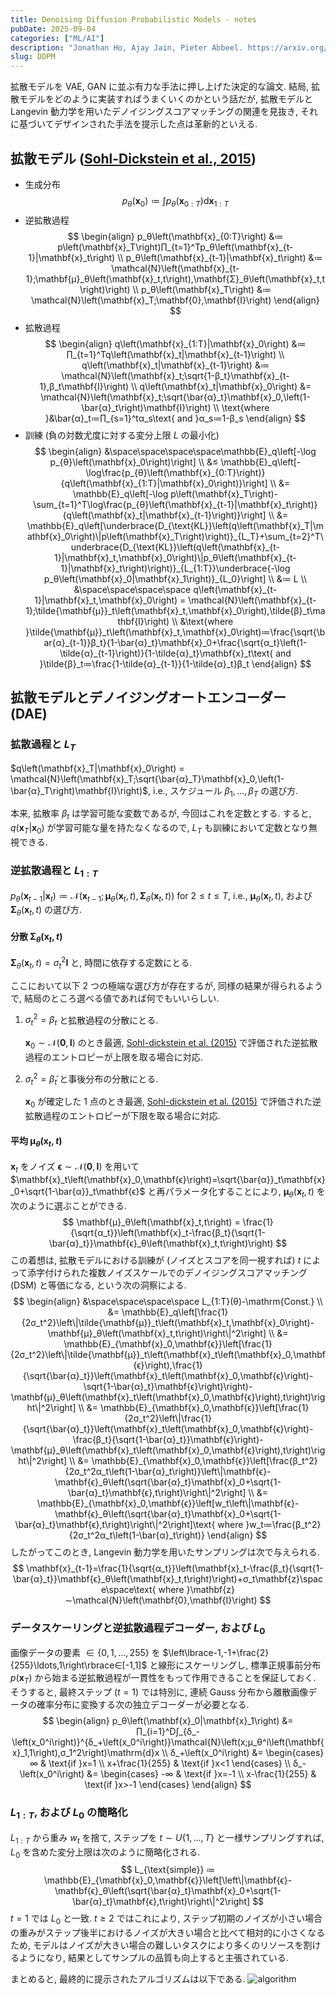 ```yaml
---
title: Denoising Diffusion Probabilistic Models - notes
pubDate: 2025-09-04
categories: ["ML/AI"]
description: "Jonathan Ho, Ajay Jain, Pieter Abbeel. https://arxiv.org/abs/2006.11239, 2020."
slug: DDPM
---
```


拡散モデルを VAE, GAN に並ぶ有力な手法に押し上げた決定的な論文. 結局, 拡散モデルをどのように実装すればうまくいくのかという話だが, 拡散モデルと Langevin 動力学を用いたデノイジングスコアマッチングの関連を見抜き, それに基づいてデザインされた手法を提示した点は革新的といえる.

## 拡散モデル ([Sohl-Dickstein et al., 2015](https://arxiv.org/abs/1503.03585))

- 生成分布
  $$
  p_θ\left(\mathbf{x}_0\right) ≔ ∫p_θ\left(\mathbf{x}_{0:T}\right)\mathrm{d}\mathbf{x}_{1:T}
  $$
- 逆拡散過程
  $$
  \begin{align}
  p_θ\left(\mathbf{x}_{0:T}\right) &≔ p\left(\mathbf{x}_T\right)∏_{t=1}^Tp_θ\left(\mathbf{x}_{t-1}|\mathbf{x}_t\right) \\
  p_θ\left(\mathbf{x}_{t-1}|\mathbf{x}_t\right) &≔ \mathcal{N}\left(\mathbf{x}_{t-1};\mathbf{μ}_θ\left(\mathbf{x}_t,t\right),\mathbf{Σ}_θ\left(\mathbf{x}_t,t\right)\right) \\
  p_θ\left(\mathbf{x}_T\right) &≔ \mathcal{N}\left(\mathbf{x}_T;\mathbf{0},\mathbf{I}\right)
  \end{align}
  $$
- 拡散過程
  $$
  \begin{align}
  q\left(\mathbf{x}_{1:T}|\mathbf{x}_0\right) &≔ ∏_{t=1}^Tq\left(\mathbf{x}_t|\mathbf{x}_{t-1}\right) \\
  q\left(\mathbf{x}_t|\mathbf{x}_{t-1}\right) &≔ \mathcal{N}\left(\mathbf{x}_t;\sqrt{1-β_t}\mathbf{x}_{t-1},β_t\mathbf{I}\right) \\
  q\left(\mathbf{x}_t|\mathbf{x}_0\right) &= \mathcal{N}\left(\mathbf{x}_t;\sqrt{\bar{α}_t}\mathbf{x}_0,\left(1-\bar{α}_t\right)\mathbf{I}\right) \\
  \text{where }&\bar{α}_t≔∏_{s=1}^tα_s\text{ and }α_s≔1-β_s
  \end{align}
  $$
- 訓練 (負の対数尤度に対する変分上限 $L$ の最小化)
  $$
  \begin{align}
  &\space\space\space\space\mathbb{E}_q\left[-\log p_{θ}\left(\mathbf{x}_0\right)\right] \\
  &≤ \mathbb{E}_q\left[-\log\frac{p_{θ}\left(\mathbf{x}_{0:T}\right)}{q\left(\mathbf{x}_{1:T}|\mathbf{x}_0\right)}\right] \\
  &= \mathbb{E}_q\left[-\log p\left(\mathbf{x}_T\right)-\sum_{t=1}^T\log\frac{p_{θ}\left(\mathbf{x}_{t-1}|\mathbf{x}_t\right)}{q\left(\mathbf{x}_t|\mathbf{x}_{t-1}\right)}\right] \\
  &= \mathbb{E}_q\left[\underbrace{D_{\text{KL}}\left(q\left(\mathbf{x}_T|\mathbf{x}_0\right)\|p\left(\mathbf{x}_T\right)\right)}_{L_T}+\sum_{t=2}^T\underbrace{D_{\text{KL}}\left(q\left(\mathbf{x}_{t-1}|\mathbf{x}_t,\mathbf{x}_0\right)\|p_θ\left(\mathbf{x}_{t-1}|\mathbf{x}_t\right)\right)}_{L_{1:T}}\underbrace{-\log p_θ\left(\mathbf{x}_0|\mathbf{x}_1\right)}_{L_0}\right] \\
  &≔ L \\
  &\space\space\space\space q\left(\mathbf{x}_{t-1}|\mathbf{x}_t,\mathbf{x}_0\right) = \mathcal{N}\left(\mathbf{x}_{t-1};\tilde{\mathbf{μ}}_t\left(\mathbf{x}_t,\mathbf{x}_0\right),\tilde{β}_t\mathbf{I}\right) \\
  &\text{where }\tilde{\mathbf{μ}}_t\left(\mathbf{x}_t,\mathbf{x}_0\right)≔\frac{\sqrt{\bar{α}_{t-1}}β_t}{1-\bar{α}_t}\mathbf{x}_0+\frac{\sqrt{α_t}\left(1-\tilde{α}_{t-1}\right)}{1-\tilde{α}_t}\mathbf{x}_t\text{ and }\tilde{β}_t≔\frac{1-\tilde{α}_{t-1}}{1-\tilde{α}_t}β_t
  \end{align}
  $$

## 拡散モデルとデノイジングオートエンコーダー (DAE)

### 拡散過程と $L_T$

$q\left(\mathbf{x}_T|\mathbf{x}_0\right) = \mathcal{N}\left(\mathbf{x}_T;\sqrt{\bar{α}_T}\mathbf{x}_0,\left(1-\bar{α}_T\right)\mathbf{I}\right)$, $\mathrm{i.e.}$, スケジュール $β_1,\ldots,β_T$ の選び方.

本来, 拡散率 $β_t$ は学習可能な変数であるが, 今回はこれを定数とする. すると, $q\left(\mathbf{x}_T|\mathbf{x}_0\right)$ が学習可能な量を持たなくなるので, $L_T$ も訓練において定数となり無視できる.

### 逆拡散過程と $L_{1:T}$

$p_θ\left(\mathbf{x}_{t-1}|\mathbf{x}_t\right) ≔ \mathcal{N}\left(\mathbf{x}_{t-1};\mathbf{μ}_θ\left(\mathbf{x}_t,t\right),\mathbf{Σ}_θ\left(\mathbf{x}_t,t\right)\right)\text{ for }2≤t≤T$, $\mathrm{i.e.}$, $\mathbf{μ}_θ\left(\mathbf{x}_t,t\right)$, および $\mathbf{Σ}_θ\left(\mathbf{x}_t,t\right)$ の選び方.

#### 分散 $\mathbf{Σ}_θ\left(\mathbf{x}_t,t\right)$

$\mathbf{Σ}_θ\left(\mathbf{x}_t,t\right)=σ_t^2\mathbf{I}$ と, 時間に依存する定数にとる.

ここにおいて以下 2 つの極端な選び方が存在するが, 同様の結果が得られるようで, 結局のところ選べる値であれば何でもいいらしい.

1. $σ_t^2=β_t$ と拡散過程の分散にとる.

   $\mathbf{x}_0∼\mathcal{N}\left(\mathbf{0},\mathbf{I}\right)$ のとき最適, [Sohl-dickstein et al. (2015)](https://arxiv.org/abs/1503.03585) で評価された逆拡散過程のエントロピーが上限を取る場合に対応.
2. $σ_t^2=\tilde{β}_t$ と事後分布の分散にとる.

   $\mathbf{x}_0$ が確定した 1 点のとき最適, [Sohl-dickstein et al. (2015)](https://arxiv.org/abs/1503.03585) で評価された逆拡散過程のエントロピーが下限を取る場合に対応.

#### 平均 $\mathbf{μ}_θ\left(\mathbf{x}_t,t\right)$

$\mathbf{x}_t$ をノイズ $\mathbf{ϵ}∼\mathcal{N}\left(\mathbf{0},\mathbf{I}\right)$ を用いて $\mathbf{x}_t\left(\mathbf{x}_0,\mathbf{ϵ}\right)=\sqrt{\bar{α}}_t\mathbf{x}_0+\sqrt{1-\bar{α}}_t\mathbf{ϵ}$ と再パラメータ化することにより, $\mathbf{μ}_θ\left(\mathbf{x}_t,t\right)$ を次のように選ぶことができる.
$$
\mathbf{μ}_θ\left(\mathbf{x}_t,t\right) = \frac{1}{\sqrt{α_t}}\left(\mathbf{x}_t-\frac{β_t}{\sqrt{1-\bar{α}_t}}\mathbf{ϵ}_θ\left(\mathbf{x}_t,t\right)\right)
$$
この着想は, 拡散モデルにおける訓練が (ノイズとスコアを同一視すれば) $t$ によって添字付けられた複数ノイズスケールでのデノイジングスコアマッチング (DSM) と等価になる, という次の洞察による.
$$
\begin{align}
&\space\space\space\space L_{1:T}(θ)-\mathrm{Const.} \\
&= \mathbb{E}_q\left[\frac{1}{2σ_t^2}\left\|\tilde{\mathbf{μ}}_t\left(\mathbf{x}_t,\mathbf{x}_0\right)-\mathbf{μ}_θ\left(\mathbf{x}_t,t\right)\right\|^2\right] \\
&= \mathbb{E}_{\mathbf{x}_0,\mathbf{ϵ}}\left[\frac{1}{2σ_t^2}\left\|\tilde{\mathbf{μ}}_t\left(\mathbf{x}_t\left(\mathbf{x}_0,\mathbf{ϵ}\right),\frac{1}{\sqrt{\bar{α}_t}}\left(\mathbf{x}_t\left(\mathbf{x}_0,\mathbf{ϵ}\right)-\sqrt{1-\bar{α}_t}\mathbf{ϵ}\right)\right)-\mathbf{μ}_θ\left(\mathbf{x}_t\left(\mathbf{x}_0,\mathbf{ϵ}\right),t\right)\right\|^2\right] \\
&= \mathbb{E}_{\mathbf{x}_0,\mathbf{ϵ}}\left[\frac{1}{2σ_t^2}\left\|\frac{1}{\sqrt{\bar{α}_t}}\left(\mathbf{x}_t\left(\mathbf{x}_0,\mathbf{ϵ}\right)-\frac{β_t}{\sqrt{1-\bar{α}_t}}\mathbf{ϵ}\right)-\mathbf{μ}_θ\left(\mathbf{x}_t\left(\mathbf{x}_0,\mathbf{ϵ}\right),t\right)\right\|^2\right] \\
&= \mathbb{E}_{\mathbf{x}_0,\mathbf{ϵ}}\left[\frac{β_t^2}{2σ_t^2α_t\left(1-\bar{α}_t\right)}\left\|\mathbf{ϵ}-\mathbf{ϵ}_θ\left(\sqrt{\bar{α}_t}\mathbf{x}_0+\sqrt{1-\bar{α}_t}\mathbf{ϵ},t\right)\right\|^2\right] \\
&= \mathbb{E}_{\mathbf{x}_0,\mathbf{ϵ}}\left[w_t\left\|\mathbf{ϵ}-\mathbf{ϵ}_θ\left(\sqrt{\bar{α}_t}\mathbf{x}_0+\sqrt{1-\bar{α}_t}\mathbf{ϵ},t\right)\right\|^2\right]\text{ where }w_t≔\frac{β_t^2}{2σ_t^2α_t\left(1-\bar{α}_t\right)}
\end{align}
$$
したがってこのとき, Langevin 動力学を用いたサンプリングは次で与えられる.
$$
\mathbf{x}_{t-1}=\frac{1}{\sqrt{α_t}}\left(\mathbf{x}_t-\frac{β_t}{\sqrt{1-\bar{α}_t}}\mathbf{ϵ}_θ\left(\mathbf{x}_t,t\right)\right)+σ_t\mathbf{z}\space\space\text{ where }\mathbf{z}∼\mathcal{N}\left(\mathbf{0},\mathbf{I}\right)
$$

### データスケーリングと逆拡散過程デコーダー, および $L_0$

画像データの要素 $∈\lbrace 0,1,\ldots,255\rbrace$ を $\left\lbrace-1,-1+\frac{2}{255}\ldots,1\right\rbrace∈[-1,1]$ と線形にスケーリングし, 標準正規事前分布 $p\left(\mathbf{x}_T\right)$ から始まる逆拡散過程が一貫性をもって作用できることを保証しておく. そうすると, 最終ステップ ($t=1$) では特別に, 連続 Gauss 分布から離散画像データの確率分布に変換する次の独立デコーダーが必要となる.
$$
\begin{align}
p_θ\left(\mathbf{x}_0|\mathbf{x}_1\right) &= ∏_{i=1}^D∫_{δ_-\left(x_0^i\right)}^{δ_+\left(x_0^i\right)}\mathcal{N}\left(x;μ_θ^i\left(\mathbf{x}_1,1\right),σ_1^2\right)\mathrm{d}x \\
δ_+\left(x_0^i\right) &=
  \begin{cases}
  ∞ & \text{if }x=1 \\
  x+\frac{1}{255} & \text{if }x<1
  \end{cases} \\
δ_-\left(x_0^i\right) &=
  \begin{cases}
  -∞ & \text{if }x=-1 \\
  x-\frac{1}{255} & \text{if }x>-1
  \end{cases}
\end{align}
$$

### $L_{1:T}$, および $L_0$ の簡略化

$L_{1:T}$ から重み $w_t$ を捨て, ステップを $t∼U\lbrace 1,\ldots,T\rbrace$ と一様サンプリングすれば, $L_0$ を含めた変分上限は次のように簡略化される.
$$
L_{\text{simple}} ≔ \mathbb{E}_{\mathbf{x}_0,\mathbf{ϵ}}\left[\left\|\mathbf{ϵ}-\mathbf{ϵ}_θ\left(\sqrt{\bar{α}_t}\mathbf{x}_0+\sqrt{1-\bar{α}_t}\mathbf{ϵ},t\right)\right\|^2\right]
$$
$t=1$ では $L_0$ と一致. $t≥2$ ではこれにより, ステップ初期のノイズが小さい場合の重みがステップ後半におけるノイズが大きい場合と比べて相対的に小さくなるため, モデルはノイズが大きい場合の難しいタスクにより多くのリソースを割けるようになり, 結果としてサンプルの品質も向上すると主張されている.

まとめると, 最終的に提示されたアルゴリズムは以下である.
![algorithm](/blog/20250904_ddpm_algorithm.png)
